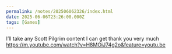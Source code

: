 ```yaml
---
permalink: /notes/202506062326/index.html
date: 2025-06-06T23:26:00.000Z
tags: [Games]
---
```


I’ll take any Scott Pilgrim content I can get thank you very much https://m.youtube.com/watch?v=H8MOiJ74g2o&feature=youtu.be